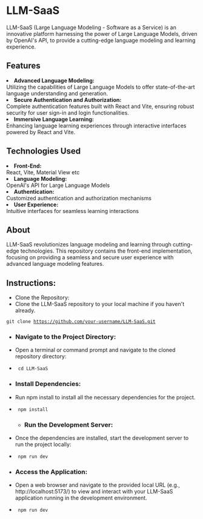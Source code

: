 
# LLM-SaaS

LLM-SaaS (Large Language Modeling - Software as a Service) is an innovative platform harnessing the power of Large Language Models, driven by OpenAI's API, to provide a cutting-edge language modeling and learning experience.

## Features
<li><b>Advanced Language Modeling:</b></li>Utilizing the capabilities of Large Language Models to offer state-of-the-art language understanding and generation.

<li><b>Secure Authentication and Authorization:</b></li>Complete authentication features built with React and Vite, ensuring robust security for user sign-in and login functionalities.
<li><b>Immersive Language Learning: </b></li>Enhancing language learning experiences through interactive interfaces powered by React and Vite.

## Technologies Used

<li><b>Front-End:  </b></li>React, Vite, Material View etc
<li><b>Language Modeling: </b></li> OpenAI's API for Large Language Models
<li><b>Authentication:</b></li> Customized authentication and authorization mechanisms
<li><b>User Experience: </b></li> Intuitive interfaces for seamless learning interactions

## About
LLM-SaaS revolutionizes language modeling and learning through cutting-edge technologies. This repository contains the front-end implementation, focusing on providing a seamless and secure user experience with advanced language modeling features.

## Instructions:
- Clone the Repository:
- Clone the LLM-SaaS repository to your local machine if you haven't already.

<code>git clone https://github.com/your-username/LLM-SaaS.git
</code>
- ### Navigate to the Project Directory:
- Open a terminal or command prompt and navigate to the cloned repository directory:
  
-  <code> cd LLM-SaaS</code>

  - ### Install Dependencies:
- Run npm install to install all the necessary dependencies for the project.
  
-  <code> npm install</code>

   - ### Run the Development Server:
- Once the dependencies are installed, start the development server to run the project locally:
  
-  <code> npm run dev</code>

 - ### Access the Application:
-  Open a web browser and navigate to the provided local URL (e.g., http://localhost:5173/) to view and interact with your LLM-SaaS application running in the development environment.
  
-  <code> npm run dev</code>

